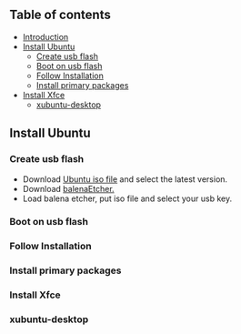## Table of contents

* [Introduction](#introduction)
* [Install Ubuntu](#ubuntu-install)
  * [Create usb flash](#usb-flash)
  * [Boot on usb flash](#boot-on-usb-flash)
  * [Follow Installation](#follow-installation)
  * [Install primary packages](#primary-packages-install)
* [Install Xfce](#xfce)
  * [xubuntu-desktop](#xubuntu-desktop)

## Install Ubuntu

### Create usb flash

 - Download [Ubuntu iso file](https://ubuntu.com/#download) and select the latest version.
 - Download [balenaEtcher.](https://www.balena.io/etcher/)
 - Load balena etcher, put iso file and select your usb key.
### Boot on usb flash

### Follow Installation

### Install primary packages

### Install Xfce

### xubuntu-desktop
